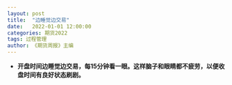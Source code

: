 ```yaml
---
layout: post
title:  "边睡觉边交易"
date:   2022-01-01 12:00:00
categories: 期货2022
tags: 过程管理
author: 《期货周报》主编
---
```


* **开盘时间边睡觉边交易，每15分钟看一眼。这样脑子和眼睛都不疲劳，以便收盘时间有良好状态刷剧。**
